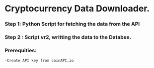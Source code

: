 # Cryptocurrency Data Downloader.

### Step 1: Python Script for fetching the data from the API
### Step 2 : Script vr2, writting the data to the Databse.

### Prerequities:
    -Create API key from coinAPI.io

